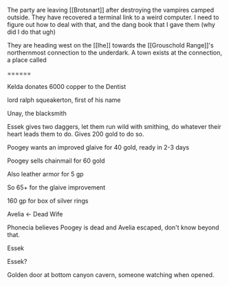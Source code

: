 The party are leaving [[Brotsnart]] after destroying the vampires camped outside. They have recovered a terminal link to a weird computer. I need to figure out how to deal with that, and the dang book that I gave them (why did I do that ugh)

They are heading west on the [[Ihe]] towards the [[Grouschold Range]]'s northernmost connection to the underdark. A town exists at the connection, a place called 

======

Kelda donates 6000 copper to the Dentist

lord ralph squeakerton, first of his name

Unay, the blacksmith

Essek gives two daggers, let them run wild with smithing, do whatever their heart leads them to do. Gives 200 gold to do so.

Poogey wants an improved glaive for 40 gold, ready in 2-3 days

Poogey sells chainmail for 60 gold

Also leather armor for 5 gp

So 65+ for the glaive improvement

160 gp for box of silver rings

Avelia <- Dead Wife

Phonecia believes Poogey is dead and Avelia escaped, don't know beyond that.

Essek

Essek?

Golden door at bottom canyon cavern, someone watching when opened.